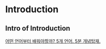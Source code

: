 # Introduction

## Intro of Introduction

[어떤 언어부터 배워야할까? 5개 언어. 5분 개념탑재.](https://www.youtube.com/watch?v=p_v_js0mxVc)
